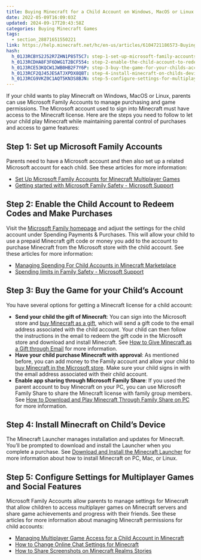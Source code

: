 ```yaml
---
title: Buying Minecraft for a Child Account on Windows, MacOS or Linux
date: 2022-05-09T16:09:03Z
updated: 2024-09-17T20:43:58Z
categories: Buying Minecraft Games
tags:
  - section_28871651550221
link: https://help.minecraft.net/hc/en-us/articles/6104721186573-Buying-Minecraft-for-a-Child-Account-on-Windows-MacOS-or-Linux
hash:
  h_01J3RCBYS2J52R7ZHN1P85T5C7: step-1-set-up-microsoft-family-accounts
  h_01J3RCDHA8F3F6DWG1T2BCF554: step-2-enable-the-child-account-to-redeem-codes-and-make-purchases
  h_01J3RCE53KQCW1JWB0HB2F7Y6P: step-3-buy-the-game-for-your-childs-account
  h_01J3RCF2QJ45JESATJXPDX8QBT: step-4-install-minecraft-on-childs-device
  h_01J3RCG9VKZ0C1AQT5KN3S8BJN: step-5-configure-settings-for-multiplayer-games-and-social-features
---
```


If your child wants to play Minecraft on Windows, MacOS or Linux, parents can use Microsoft Family Accounts to manage purchasing and game permissions. The Microsoft account used to sign into Minecraft must have access to the Minecraft license. Here are the steps you need to follow to let your child play Minecraft while maintaining parental control of purchases and access to game features:

## Step 1: Set up Microsoft Family Accounts

Parents need to have a Microsoft account and then also set up a related Microsoft account for each child. See these articles for more information:

- [Set Up Microsoft Family Accounts for Minecraft Multiplayer Games](../Account-Settings/Set-Up-Microsoft-Family-Accounts-for-Minecraft-Multiplayer-Games.md)
- [Getting started with Microsoft Family Safety - Microsoft Support](https://support.microsoft.com/en-us/account-billing/getting-started-with-microsoft-family-safety-b6280c9d-38d7-82ff-0e4f-a6cb7e659344)

## Step 2: Enable the Child Account to Redeem Codes and Make Purchases

Visit the [Microsoft Family homepage](https://account.microsoft.com/family/settings) and adjust the settings for the child account under Spending Payments & Purchases. This will allow your child to use a prepaid Minecraft gift code or money you add to the account to purchase Minecraft from the Microsoft store with the child account. See these articles for more information:

- [Managing Spending For Child Accounts in Minecraft Marketplace](../Buying-Marketplace-Content/Managing-Spending-for-Child-Accounts-in-Minecraft-Marketplace.md)
- [Spending limits in Family Safety - Microsoft Support](https://prod.support.services.microsoft.com/en-us/account-billing/spending-limits-in-family-safety-f30d6801-165d-9f86-3fe7-063245c0449b)

## Step 3: Buy the Game for your Child’s Account

You have several options for getting a Minecraft license for a child account:

- **Send your child the gift of Minecraft**: You can sign into the Microsoft store and [buy Minecraft as a gift](https://www.xbox.com/en-US/games/store/minecraft-java-bedrock-edition-for-pc/9NXP44L49SHJ/0010), which will send a gift code to the email address associated with the child account. Your child can then follow the instructions in the email to redeem the gift code in the Microsoft store and download and install Minecraft. See [How to Give Minecraft as a Gift through Email](https://help.minecraft.net/hc/en-us/articles/21230708993421) for more information.
- **Have your child purchase Minecraft with approval**: As mentioned before, you can add money to the Family account and allow your child to [buy Minecraft in the Microsoft store](https://www.xbox.com/en-US/games/store/minecraft-java-bedrock-edition-for-pc/9NXP44L49SHJ/0010). Make sure your child signs in with the email address associated with their child account.
- **Enable app sharing through Microsoft Family Share**: If you used the parent account to buy Minecraft on your PC, you can use Microsoft Family Share to share the Minecraft license with family group members. See [How to Download and Play Minecraft Through Family Share on PC](../Download-Install/How-to-Download-and-Play-Minecraft-Through-Family-Share-on-PC.md) for more information.

## Step 4: Install Minecraft on Child’s Device

The Minecraft Launcher manages installation and updates for Minecraft. You’ll be prompted to download and install the Launcher when you complete a purchase. See [Download and Install the Minecraft Launcher](../Minecraft-Launcher-Support/How-to-Download-and-Install-the-Minecraft-Launcher.md) for more information about how to install Minecraft on PC, Mac, or Linux.

## Step 5: Configure Settings for Multiplayer Games and Social Features

Microsoft Family Accounts allow parents to manage settings for Minecraft that allow children to access multiplayer games on Minecraft servers and share game achievements and progress with their friends. See these articles for more information about managing Minecraft permissions for child accounts:

- [Managing Multiplayer Game Access for a Child Account in Minecraft](../Account-Settings/Managing-Multiplayer-Game-Access-for-a-Child-Account-in-Minecraft.md)
- [How to Change Online Chat Settings for Minecraft](../Account-Settings/How-to-Change-Online-Chat-Settings-for-Minecraft.md)
- [How to Share Screenshots on Minecraft Realms Stories](../Minecraft-Realms-Stories/How-to-Share-Screenshots-on-Minecraft-Realms-Stories.md)
